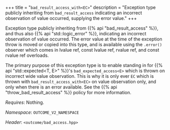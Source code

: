 +++
title = "`bad_result_access_with<EC>`"
description = "Exception type publicly inheriting from `bad_result_access` indicating an incorrect observation of value occurred, supplying the error value."
+++

Exception type publicly inheriting from {{% api "bad_result_access" %}}, and thus also {{% api "std::logic_error" %}}, indicating an incorrect observation of value occurred. The error value at the time of the exception throw is moved or copied into this type, and is available using the `.error()` observer which comes in lvalue ref, const lvalue ref, rvalue ref, and const rvalue ref overloads.

The primary purpose of this exception type is to enable standing in for {{% api "std::expected<T, E>" %}}'s `bad_expected_access<E>` which is thrown on incorrect wide value observation. This is why it is only ever `EC` which is thrown with `bad_result_access_with<EC>` on value observation only, and only when there is an error available. See the {{% api "throw_bad_result_access<EC>" %}} policy for more information.

*Requires*: Nothing.

*Namespace*: `OUTCOME_V2_NAMESPACE`

*Header*: `<outcome/bad_access.hpp>`
